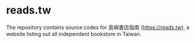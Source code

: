 # reads.tw

The repository contains source codes for 島嶼書店指南 (https://reads.tw), a website listing out all independent bookstore in Taiwan.

